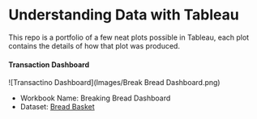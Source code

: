 # Understanding Data with Tableau

This repo is a portfolio of a few neat plots possible in Tableau, each plot contains the details of how that plot was produced.

#### Transaction Dashboard

![Transactino Dashboard](Images/Break Bread Dashboard.png)

- Workbook Name: Breaking Bread Dashboard
- Dataset: [Bread Basket](https://www.kaggle.com/xvivancos/transactions-from-a-bakery)
